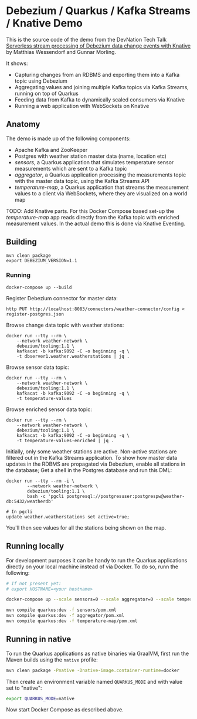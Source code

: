 # Debezium / Quarkus / Kafka Streams / Knative Demo

This is the source code of the demo from the DevNation Tech Talk [Serverless stream processing of Debezium data change events with Knative](https://developers.redhat.com/devnation/tech-talks/serverless-stream-debezium/) by Matthias Wessendorf and Gunnar Morling.

It shows:

* Capturing changes from an RDBMS and exporting them into a Kafka topic using Debezium
* Aggregating values and joining multiple Kafka topics via Kafka Streams, running on top of Quarkus
* Feeding data from Kafka to dynamically scaled consumers via Knative
* Running a web application with WebSockets on Knative

## Anatomy

The demo is made up of the following components:

* Apache Kafka and ZooKeeper
* Postgres with weather station master data (name, location etc)
* _sensors_, a Quarkus application that simulates temperature sensor measurements which are sent to a Kafka topic
* _aggregator_, a Quarkus application processing the measurements topic with the master data topic, using the Kafka Streams API
* _temperature-map_, a Quarkus application that streams the measurement values to a client via WebSockets, where they are visualized on a world map

TODO: Add Knative parts. For this Docker Compose based set-up the _temperature-map_ app reads directly from the Kafka topic with enriched measurement values. In the actual demo this is done via Knative Eventing.

## Building

```
mvn clean package
export DEBEZIUM_VERSION=1.1
```

### Running

```
docker-compose up --build
```

Register Debezium connector for master data:

```
http PUT http://localhost:8083/connectors/weather-connector/config < register-postgres.json
```

Browse change data topic with weather stations:

```
docker run --tty --rm \
    --network weather-network \
    debezium/tooling:1.1 \
    kafkacat -b kafka:9092 -C -o beginning -q \
    -t dbserver1.weather.weatherstations | jq .
```

Browse sensor data topic:

```
docker run --tty --rm \
    --network weather-network \
    debezium/tooling:1.1 \
    kafkacat -b kafka:9092 -C -o beginning -q \
    -t temperature-values
```

Browse enriched sensor data topic:

```
docker run --tty --rm \
    --network weather-network \
    debezium/tooling:1.1 \
    kafkacat -b kafka:9092 -C -o beginning -q \
    -t temperature-values-enriched | jq .
```

Initially, only some weather stations are active.
Non-active stations are filtered out in the Kafka Streams application.
To show how master data updates in the RDBMS are propagated via Debezium,
enable all stations in the database;
Get a shell in the Postgres database and run this DML:

```
docker run --tty --rm -i \
        --network weather-network \
        debezium/tooling:1.1 \
        bash -c 'pgcli postgresql://postgresuser:postgrespw@weather-db:5432/weatherdb'

# In pgcli
update weather.weatherstations set active=true;
```

You'll then see values for all the stations being shown on the map.

## Running locally

For development purposes it can be handy to run the Quarkus applications
directly on your local machine instead of via Docker.
To do so, runn the following:

```bash
# If not present yet:
# export HOSTNAME=<your hostname>

docker-compose up --scale sensors=0 --scale aggregator=0 --scale temperature-map=0

mvn compile quarkus:dev -f sensors/pom.xml
mvn compile quarkus:dev -f aggregator/pom.xml
mvn compile quarkus:dev -f temperature-map/pom.xml
```

## Running in native

To run the Quarkus applications as native binaries via GraalVM,
first run the Maven builds using the `native` profile:

```bash
mvn clean package -Pnative -Dnative-image.container-runtime=docker
```

Then create an environment variable named `QUARKUS_MODE` and with value set to "native":

```bash
export QUARKUS_MODE=native
```

Now start Docker Compose as described above.

